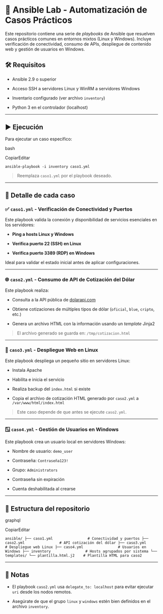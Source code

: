 🧠 Ansible Lab - Automatización de Casos Prácticos
==================================================

Este repositorio contiene una serie de *playbooks* de Ansible que resuelven casos prácticos comunes en entornos mixtos (Linux y Windows). Incluye verificación de conectividad, consumo de APIs, despliegue de contenido web y gestión de usuarios en Windows.

🛠 Requisitos
-------------

-   Ansible 2.9 o superior

-   Acceso SSH a servidores Linux y WinRM a servidores Windows

-   Inventario configurado (ver archivo `inventory`)

-   Python 3 en el controlador (localhost)

* * * * *

▶️ Ejecución
------------

Para ejecutar un caso específico:

bash

CopiarEditar

`ansible-playbook -i inventory caso1.yml`

> Reemplaza `caso1.yml` por el playbook deseado.

* * * * *

📂 Detalle de cada caso
-----------------------

### ✅ `caso1.yml` - Verificación de Conectividad y Puertos

Este playbook valida la conexión y disponibilidad de servicios esenciales en los servidores:

-   **Ping a hosts Linux y Windows**

-   **Verifica puerto 22 (SSH) en Linux**

-   **Verifica puerto 3389 (RDP) en Windows**

Ideal para validar el estado inicial antes de aplicar configuraciones.

* * * * *

### 🌐 `caso2.yml` - Consumo de API de Cotización del Dólar

Este playbook realiza:

-   Consulta a la API pública de [dolarapi.com](https://dolarapi.com)

-   Obtiene cotizaciones de múltiples tipos de dólar (`oficial`, `blue`, `cripto`, etc.)

-   Genera un archivo HTML con la información usando un *template* Jinja2

> El archivo generado se guarda en: `/tmp/cotizacion.html`

* * * * *

### 🚀 `caso3.yml` - Despliegue Web en Linux

Este playbook despliega un pequeño sitio en servidores Linux:

-   Instala Apache

-   Habilita e inicia el servicio

-   Realiza backup del `index.html` si existe

-   Copia el archivo de cotización HTML generado por `caso2.yml` a `/var/www/html/index.html`

> Este caso depende de que antes se ejecute `caso2.yml`.

* * * * *

### 🪟 `caso4.yml` - Gestión de Usuarios en Windows

Este playbook crea un usuario local en servidores Windows:

-   Nombre de usuario: `demo_user`

-   Contraseña: `Contraseña123!`

-   Grupo: `Administrators`

-   Contraseña sin expiración

-   Cuenta deshabilitada al crearse

* * * * *

📁 Estructura del repositorio
-----------------------------

graphql

CopiarEditar

`ansible/
├── caso1.yml                # Conectividad y puertos
├── caso2.yml                # API cotización del dólar
├── caso3.yml                # Despliegue web Linux
├── caso4.yml                # Usuarios en Windows
├── inventory                # Hosts agrupados por sistema
└── templates/
    └── plantilla.html.j2    # Plantilla HTML para caso2`

* * * * *

📌 Notas
--------

-   El playbook `caso2.yml` usa `delegate_to: localhost` para evitar ejecutar `uri` desde los nodos remotos.

-   Asegúrate de que el grupo `linux` y `windows` estén bien definidos en el archivo `inventory`.